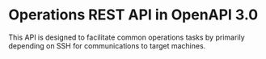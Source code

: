 # Operations REST API in OpenAPI 3.0

This API is designed to facilitate common operations tasks by primarily
depending on SSH for communications to target machines.
